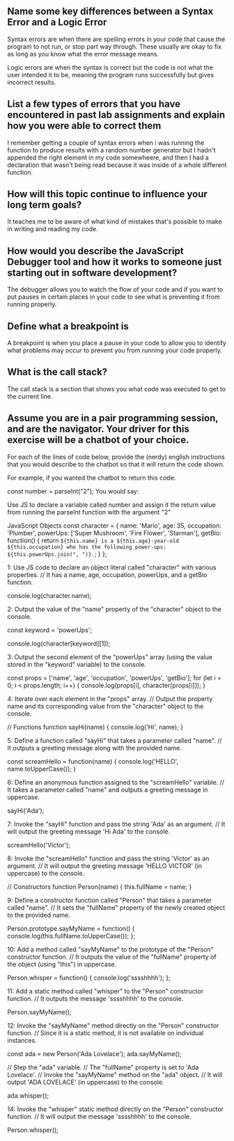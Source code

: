 ## Name some key differences between a Syntax Error and a Logic Error

Syntax errors are when there are spelling errors in your code that cause the program to not run, or stop part way through. These usually are okay to fix as long as you know what the error message means.

Logic errors are when the syntax is correct but the code is not what the user intended it to be, meaning the program runs successfully but gives incorrect results.

## List a few types of errors that you have encountered in past lab assignments and explain how you were able to correct them

I remember getting a couple of syntax errors when i was running the function to produce results with a random number generator but I hadn't appended the right element in my code somewheere, and then I had a declaration that wasn't being read because it was inside of a whole different function.

## How will this topic continue to influence your long term goals?

It teaches me to be aware of what kind of mistakes that's possible to make in writing and reading my code.

## How would you describe the JavaScript Debugger tool and how it works to someone just starting out in software development?

The debugger allows you to watch the flow of your code and if you want to put pauses in certain places in your code to see what is preventing it from running properly.

## Define what a breakpoint is

A breakpoint is when you place a pause in your code to allow you to identify what problems may occur to prevent you from running your code properly.

## What is the call stack?

The call stack is a section that shows you what code was executed to get to the current line.



## Assume you are in a pair programming session, and are the navigator. Your driver for this exercise will be a chatbot of your choice. 
For each of the lines of code below, provide the (nerdy) english instructions that you would describe to the chatbot so that it will return the code shown.

For example, if you wanted the chatbot to return this code:

const number = parseInt("2");
You would say:

Use JS to declare a variable called number and assign it the return value from running the parseInt function with the argument "2"

JavaScript Objects
const character = {
  name: 'Mario',
  age: 35,
  occupation: 'Plumber',
  powerUps: ['Super Mushroom', 'Fire Flower', 'Starman'],
  getBio: function() {
    return `${this.name} is a ${this.age}-year-old ${this.occupation} who has the following power-ups: ${this.powerUps.join(", ")}.`;
  }
};


1: Use JS code to declare an object literal  called "character" with various properties.
// It has a name, age, occupation, powerUps, and a getBio function.

console.log(character.name);



 2: Output the value of the "name" property of the "character" object to the console.

const keyword = 'powerUps';



console.log(character[keyword][1]);

 3: Output the second element of the "powerUps" array (using the value stored in the "keyword" variable) to the console.

const props = ['name', 'age', 'occupation', 'powerUps', 'getBio'];
for (let i = 0; i < props.length; i++) {
  console.log(props[i], character[props[i]]);
}

4: Iterate over each element in the "props" array.
// Output the property name and its corresponding value from the "character" object to the console.

// Functions
function sayHi(name) {
  console.log('Hi', name);
}

5: Define a function called "sayHi" that takes a parameter called "name".
// It outputs a greeting message along with the provided name.

const screamHello = function(name) {
  console.log('HELLO', name.toUpperCase());
}

 6: Define an anonymous function assigned to the "screamHello" variable.
// It takes a parameter called "name" and outputs a greeting message in uppercase.

sayHi('Ada');

7: Invoke the "sayHi" function and pass the string 'Ada' as an argument.
// It will output the greeting message 'Hi Ada' to the console.

screamHello('Victor');

 8: Invoke the "screamHello" function and pass the string 'Victor' as an argument.
// It will output the greeting message 'HELLO VICTOR' (in uppercase) to the console.

// Constructors
function Person(name) {
  this.fullName = name;
}

 9: Define a constructor function called "Person" that takes a parameter called "name".
// It sets the "fullName" property of the newly created object to the provided name.

Person.prototype.sayMyName = function() {
  console.log(this.fullName.toUpperCase());
};

 10: Add a method called "sayMyName" to the prototype of the "Person" constructor function.
// It outputs the value of the "fullName" property of the object (using "this") in uppercase.

Person.whisper = function() {
  console.log('sssshhhh');
};

 11: Add a static method called "whisper" to the "Person" constructor function.
// It outputs the message 'sssshhhh' to the console.

Person.sayMyName();

 12: Invoke the "sayMyName" method directly on the "Person" constructor function.
// Since it is a static method, it is not available on individual instances.

const ada = new Person('Ada Lovelace');
ada.sayMyName();

// Step the "ada" variable.
// The "fullName" property is set to 'Ada Lovelace'.
// Invoke the "sayMyName" method on the "ada" object.
// It will output 'ADA LOVELACE' (in uppercase) to the console.

ada.whisper();

14: Invoke the "whisper" static method directly on the "Person" constructor function.
// It will output the message 'sssshhhh' to the console.

Person.whisper();
